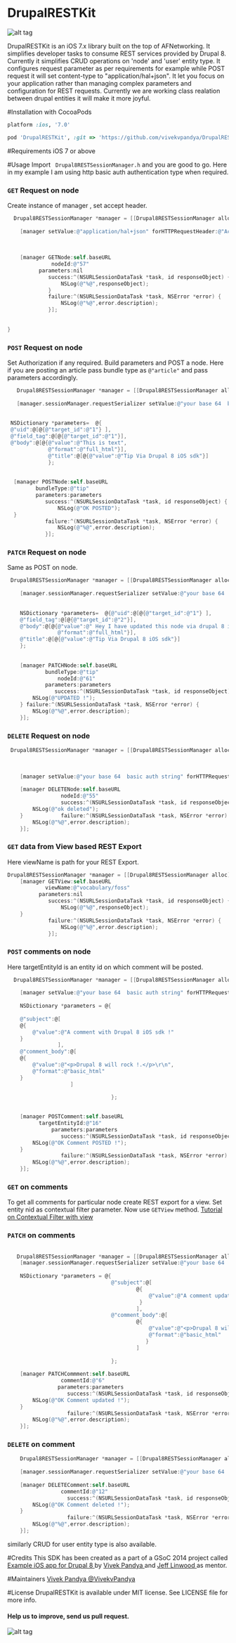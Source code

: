 DrupalRESTKit
=============

![alt tag](https://dl.dropboxusercontent.com/u/100492838/DrupalRESTKit.png)


DrupalRESTKit is an iOS 7.x  library built on the top of AFNetworking. It simplifies developer tasks to consume REST services provided by Drupal 8. Currently it simplifies CRUD operations on 'node' and 'user' entity type. It configures request parameter as per requirements for example while POST request it will set content-type to "application/hal+json". It let you focus on your application rather than managing complex parameters and configuration for REST requests. Currently we are working class realation between drupal entities it will make it more joyful.

#Installation with CocoaPods

```ruby
platform :ios, '7.0'

pod 'DrupalRESTKit', :git => 'https://github.com/vivekvpandya/DrupalRESTKit.git'
```

#Requirements
iOS 7 or above

#Usage
Import ``` Drupal8RESTSessionManager.h``` and you are good to go. Here in my example I am using http basic auth authentication type when required.

### ```GET``` Request on node
Create instance of manager , set accept header.
```objective-c
  Drupal8RESTSessionManager *manager = [[Drupal8RESTSessionManager alloc]init];
   
    [manager setValue:@"application/hal+json" forHTTPRequestHeader:@"Accept"];
    
    
    
    [manager GETNode:self.baseURL
              nodeId:@"57"
          parameters:nil
             success:^(NSURLSessionDataTask *task, id responseObject) {
                 NSLog(@"%@",responseObject);
             }
             failure:^(NSURLSessionDataTask *task, NSError *error) {
                 NSLog(@"%@",error.description);
             }];
    
    
}
```
### `POST` Request on node
Set Authorization if any required. Build parameters and POST a node. Here if you are posting an article pass bundle type as ```@"article"``` and pass parameters accordingly. 

 ```objective-c
    Drupal8RESTSessionManager *manager = [[Drupal8RESTSessionManager alloc]init];
    
    [manager.sessionManager.requestSerializer setValue:@"your base 64  basic auth string " forHTTPHeaderField:@"Authorization"];
    
    
  NSDictionary *parameters=  @{
  @"uid":@[@{@"target_id":@"1"} ],
  @"field_tag":@[@{@"target_id":@"1"}],
  @"body":@[@{@"value":@"This is text",
              @"format":@"full_html"}],
              @"title":@[@{@"value":@"Tip Via Drupal 8 iOS sdk"}]
              };
    
    
   [manager POSTNode:self.baseURL
          bundleType:@"tip"
          parameters:parameters
             success:^(NSURLSessionDataTask *task, id responseObject) {
                 NSLog(@"OK POSTED");
   }
             failure:^(NSURLSessionDataTask *task, NSError *error) {
                 NSLog(@"%@",error.description);
             }];
```
### `PATCH` Request on node
Same as POST on node.
```objective-c
 Drupal8RESTSessionManager *manager = [[Drupal8RESTSessionManager alloc]init];
    
    [manager.sessionManager.requestSerializer setValue:@"your base 64  basic auth string" forHTTPHeaderField:@"Authorization"];
    
    
    NSDictionary *parameters=  @{@"uid":@[@{@"target_id":@"1"} ],
    @"field_tag":@[@{@"target_id":@"2"}],
    @"body":@[@{@"value":@" Hey I have updated this node via drupal 8 ios kit ",
                @"format":@"full_html"}],
    @"title":@[@{@"value":@"Tip Via Drupal 8 iOS sdk"}]
    };
    
   
    [manager PATCHNode:self.baseURL
            bundleType:@"tip"
                nodeId:@"61"
            parameters:parameters
               success:^(NSURLSessionDataTask *task, id responseObject) {
        NSLog(@"UPDATED !");
    } failure:^(NSURLSessionDataTask *task, NSError *error) {
        NSLog(@"%@",error.description);
    }];
  ```  

### `DELETE` Request on node

```objective-c
 Drupal8RESTSessionManager *manager = [[Drupal8RESTSessionManager alloc]init];
    
    
    
    [manager setValue:@"your base 64  basic auth string" forHTTPRequestHeader:@"Authorization"];
    
    [manager DELETENode:self.baseURL 
                 nodeId:@"55" 
                 success:^(NSURLSessionDataTask *task, id responseObject) {
        NSLog(@"ok deleted");
    }            failure:^(NSURLSessionDataTask *task, NSError *error) {
        NSLog(@"%@",error.description);
    }];

```
### `GET` data from View based REST Export
Here viewName is path for your REST Export.
```objective-c
Drupal8RESTSessionManager *manager = [[Drupal8RESTSessionManager alloc]init];
    [manager GETView:self.baseURL
            viewName:@"vocabulary/foss"
          parameters:nil
             success:^(NSURLSessionDataTask *task, id responseObject) {
                 NSLog(@"%@",responseObject);
    }
             failure:^(NSURLSessionDataTask *task, NSError *error) {
                 NSLog(@"%@",error.description);
             }];

```
### `POST` comments on node
Here targetEntityId is an entity id on which comment will be posted.
```objective-c
  Drupal8RESTSessionManager *manager = [[Drupal8RESTSessionManager alloc]init];
   
    [manager setValue:@"your base 64  basic auth string" forHTTPRequestHeader:@"Authorization"];
    
    NSDictionary *parameters = @{
                                 
    @"subject":@[
    @{
        @"value":@"A comment with Drupal 8 iOS sdk !"
    }
                ],
    @"comment_body":@[
    @{
        @"value":@"<p>Drupal 8 will rock !.</p>\r\n",
        @"format":@"basic_html"
    }
                    ]
                                 
                                 };
    

    [manager POSTComment:self.baseURL
          targetEntityId:@"16"
              parameters:parameters
                 success:^(NSURLSessionDataTask *task, id responseObject) {
        NSLog(@"OK Comment POSTED !");
    }
                 failure:^(NSURLSessionDataTask *task, NSError *error) {
        NSLog(@"%@",error.description);
    }];

```
### `GET` on comments 
To get all comments for particular node create REST export for a view. Set entity nid as contextual filter parameter. Now use `GETView` method. [Tutorial on Contextual Filter with view](http://tntfoss-vivekvpandya.rhcloud.com/node/64) 

### `PATCH` on comments
```objective-c
  
   Drupal8RESTSessionManager *manager = [[Drupal8RESTSessionManager alloc]init];
    [manager.sessionManager.requestSerializer setValue:@"your base 64  basic auth string" forHTTPHeaderField:@"Authorization"];
    
    NSDictionary *parameters = @{
                                 @"subject":@[
                                         @{
                                             @"value":@"A comment update with Drupal 8 iOS sdk !"
                                          }
                                         ],
                                 @"comment_body":@[
                                         @{
                                             @"value":@"<p>Drupal 8 will rock !. Drupal 8 SDK will also rock.</p>\r\n",
                                             @"format":@"basic_html"
                                            }
                                         ]
                                 
                                 };
    
    [manager PATCHCommment:self.baseURL
                 commentId:@"6"
                parameters:parameters
                   success:^(NSURLSessionDataTask *task, id responseObject) {
        NSLog(@"OK Comment updated !");
    }
                   failure:^(NSURLSessionDataTask *task, NSError *error) {
        NSLog(@"%@",error.description);
    }];

```
### `DELETE` on comment
```objective-c
    Drupal8RESTSessionManager *manager = [[Drupal8RESTSessionManager alloc]init];
    
    [manager.sessionManager.requestSerializer setValue:@"your base 64  basic auth string" forHTTPHeaderField:@"Authorization"];
   
    [manager DELETEComment:self.baseURL
                 commentId:@"12"
                   success:^(NSURLSessionDataTask *task, id responseObject) {
        NSLog(@"OK Comment deleted !");
    }
                   failure:^(NSURLSessionDataTask *task, NSError *error) {
        NSLog(@"%@",error.description);
    }];

```
similarly CRUD for user entity type is also available.

#Credits
This SDK has been created as a part of a GSoC 2014 project called [Example iOS app for Drupal 8 ](https://github.com/vivekvpandya/TipsAndTricksAFNetworkingDrupal) by [Vivek Pandya ](https://github.com/vivekvpandya)
and [Jeff Linwood ](https://github.com/jefflinwood) as mentor.

#Maintainers
[Vivek Pandya ](https://github.com/vivekvpandya) [@VivekvPandya ](https://twitter.com/VivekvPandya)

#License
DrupalRESTKit is available under MIT license. See LICENSE file for more info.

#### Help us to improve, send us pull request.
![alt tag](https://dl.dropboxusercontent.com/u/100492838/53471681.jpg)
